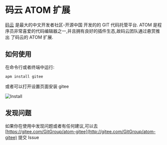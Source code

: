 # 码云 ATOM 扩展

[码云](https://gitee.com) 是最大的中文开发者社区-开源中国 开发的的 GIT 代码托管平台.
ATOM 是程序员非常喜爱的代码编辑器之一,并且拥有良好的插件生态,故码云团队通过悬赏推出
了码云的 ATOM 扩展.

## 如何使用

在命令行或者终端中运行:

```shell
apm install gitee
```

或者可以打开设置页面安装 gitee

![Install](https://github.com/fcharlie/atom-gitee/raw/master/images/install.png)

## 发现问题

如果你在使用中发现问题或者有任何建议,可以去 [https://gitee.com/GitGroup/atom-gitee](http://gitee.com/GitGroup/atom-gitee) 提交 Issue
